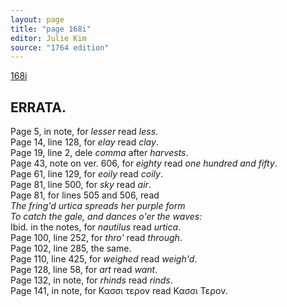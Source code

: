 ```yaml
---
layout: page
title: "page 168i"
editor: Julie Kim
source: "1764 edition"
---
```


[168i]()

## ERRATA.

Page 5, in note, for *lesser* read *less*.  
Page 14, line 128, for *elay* read *clay*.  
Page 19, line 2, dele *comma* after *harvests*.  
Page 43, note on ver. 606, for *eighty* read *one hundred and fifty*.  
Page 61, line 129, for *eoily* read *coily*.  
Page 81, line 500, for *sky* read *air*.  
Page 81, for lines 505 and 506, read  
*The fring'd urtica spreads her purple form*  
*To catch the gale, and dances o'er the waves:*  
Ibid. in the notes, for *nautilus* read *urtica*.  
Page 100, line 252, for *thro'* read *through*.  
Page 102, line 285, the same.  
Page 110, line 425, for *weighed* read *weigh'd*.  
Page 128, line 58, for *art* read *want*.  
Page 132, in note, for *rhinds* read *rinds*.  
Page 141, in note, for &#922;&#945;&#963;&#963;&#953; &#964;&#949;&#961;&#959;&#957; read &#922;&#945;&#963;&#963;&#953; &#932;&#949;&#961;&#959;&#957;.
